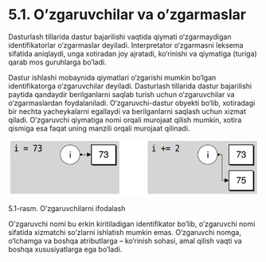 # 5.1. O’zgaruvchilar va o’zgarmaslar

Dasturlash tillarida dastur bajarilishi vaqtida qiymati o‘zgarmaydigan identifikatorlar o‘zgarmaslar deyiladi. Interpretator o‘zgarmasni leksema sifatida aniqlaydi, unga xotiradan joy ajratadi, ko‘rinishi va qiymatiga (turiga) qarab mos guruhlarga bo’ladi.

Dastur ishlashi mobaynida qiymatlari o‘zgarishi mumkin bo‘lgan identifikatorga o‘zgaruvchilar deyiladi. Dasturlash tillarida dastur bajarilishi paytida qandaydir berilganlarni saqlab turish uchun o‘zgaruvchilar va o‘zgarmaslardan foydalaniladi. O‘zgaruvchi-dastur obyekti bo‘lib, xotiradagi bir nechta yacheykalarni egallaydi va berilganlarni saqlash uchun xizmat qiladi. O’zgaruvchi qiymatiga nomi orqali murojaat qilish mumkin, xotira qismiga esa faqat uning manzili orqali murojaat qilinadi.

![](../.gitbook/assets/11)

5.1-rasm. O’zgaruvchilarni ifodalash

O’zgaruvchi nomi bu erkin kiritiladigan identifikator bo’lib, o’zgaruvchi nomi sifatida xizmatchi so’zlarni ishlatish mumkin emas. O‘zgaruvchi nomga, o‘lchamga va boshqa atributlarga – ko‘rinish sohasi, amal qilish vaqti va boshqa xususiyatlarga ega bo’ladi.
